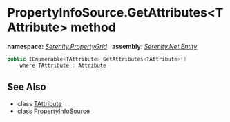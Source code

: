 # PropertyInfoSource.GetAttributes&lt;TAttribute&gt; method
**namespace:** *[Serenity.PropertyGrid](../../README.md#serenity.propertygrid-namespace)*   **assembly**: *[Serenity.Net.Entity](../../README.md)*

```csharp
public IEnumerable<TAttribute> GetAttributes<TAttribute>()
    where TAttribute : Attribute
```

## See Also

* class [TAttribute](../Serenity.Net.Entity/../PropertyInfoSource.TAttribute.md)
* class [PropertyInfoSource](../PropertyInfoSource.md)